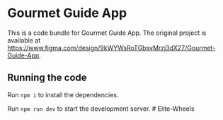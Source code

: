 
  # Gourmet Guide App

  This is a code bundle for Gourmet Guide App. The original project is available at https://www.figma.com/design/9kWYWsRoTGbsvMrzj3dX27/Gourmet-Guide-App.

  ## Running the code

  Run `npm i` to install the dependencies.

  Run `npm run dev` to start the development server.
  #   E l i t e - W h e e l s  
 